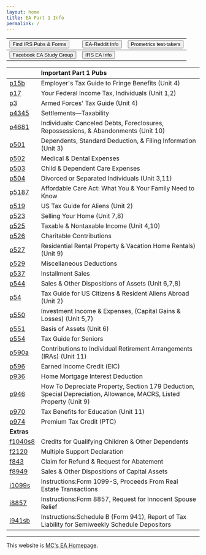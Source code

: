```yaml
---
layout: home
title: EA Part 1 Info
permalink: /
---
```


<script>
function buttonEA() { window.open("https://www.irs.gov/tax-professionals/enrolled-agents"); }
function buttonForms() { window.open("https://www.irs.gov/forms-instructions"); }
function buttonReddit() { window.open("https://www.reddit.com/r/enrolledagent/"); }
function buttonFB() { window.open("https://www.facebook.com/groups/eastudygroup"); }
function buttonPM() { window.open("https://www.prometric.com/test-takers/search/irs"); }
</script>

| <button onclick="buttonForms()">Find IRS Pubs & Forms</button> | <button onclick="buttonReddit()">EA-Reddit Info</button> | <button onclick="buttonPM()">Prometrics test-takers</button> |
|:-|:-|:-
|  <button onclick="buttonFB()">Facebook EA Study Group</button> | <button onclick="buttonEA()">IRS EA Info</button> |

|   | **Important Part 1 Pubs** |
|:--|:--|
| [p15b](/ea/pmd/view.p15b) | Employer's Tax Guide to Fringe Benefits (Unit 4) |
| [p17](/ea/pmd/view.p17) | Your Federal Income Tax, Individuals (Unit 1,2) |
| [p3](/ea/pmd/view.p3) | Armed Forces' Tax Guide (Unit 4) |
| [p4345](/ea/pmd/view.p4345) | Settlements—Taxability |
| [p4681](/ea/pmd/view.p4681) | Individuals: Canceled Debts, Foreclosures, Repossessions, & Abandonments (Unit 10)|
| [p501](/ea/pmd/view.p501) | Dependents, Standard Deduction, & Filing Information (Unit 3) |
| [p502](/ea/pmd/view.p502) | Medical & Dental Expenses |
| [p503](/ea/pmd/view.p503) | Child & Dependent Care Expenses |
| [p504](/ea/pmd/view.p504) | Divorced or Separated Individuals (Unit 3,11) |
| [p5187](/ea/pmd/view.p5187) | Affordable Care Act: What You & Your Family Need to Know |
| [p519](/ea/pmd/view.p519) | US Tax Guide for Aliens (Unit 2) |
| [p523](/ea/pmd/view.p523) |  Selling Your Home (Unit 7,8) |
| [p525](/ea/pmd/view.p525) | Taxable & Nontaxable  Income (Unit 4,10) |
| [p526](/ea/pmd/view.p526) | Charitable Contributions |
| [p527](/ea/pmd/view.p527) | Residential Rental Property & Vacation Home Rentals) (Unit 9) |
| [p529](/ea/pmd/view.p529) | Miscellaneous Deductions |
| [p537](/ea/pmd/view.p537) | Installment Sales |
| [p544](/ea/pmd/view.p544) | Sales & Other  Dispositions of  Assets (Unit 6,7,8) |
| [p54](/ea/pmd/view.p54) | Tax Guide for US Citizens & Resident Aliens Abroad (Unit 2) |
| [p550](/ea/pmd/view.p550) |  Investment Income & Expenses, (Capital Gains & Losses) (Unit 5,7) |
| [p551](/ea/pmd/view.p551) | Basis of Assets (Unit 6) |
| [p554](/ea/pmd/view.p554) |  Tax Guide for Seniors |
| [p590a](/ea/pmd/view.p590a) | Contributions to Individual Retirement Arrangements (IRAs) (Unit 11) |
| [p596](/ea/pmd/view.p596) | Earned Income Credit (EIC) |
| [p936](/ea/pmd/view.p936) | Home Mortgage Interest Deduction |
| [p946](/ea/pmd/view.p946) | How To Depreciate  Property, Section 179 Deduction, Special Depreciation, Allowance, MACRS, Listed Property (Unit 9)|
| [p970](/ea/pmd/view.p970) | Tax Benefits for Education (Unit 11) |
| [p974](/ea/pmd/view.p974) | Premium Tax Credit (PTC) |
| **Extras** ||
| [f1040s8](/ea/pmd/view.f1040s8) | Credits for Qualifying Children & Other Dependents |
| [f2120](/ea/pmd/view.f2120) | Multiple Support Declaration |
| [f843](/ea/pmd/view.f843) | Claim for Refund & Request for Abatement |
| [f8949](/ea/pmd/view.f8949) | Sales & Other Dispositions of Capital Assets |
| [i1099s](/ea/pmd/view.i1099s) | Instructions:Form 1099-S, Proceeds From Real Estate Transactions |
| [i8857](/ea/pmd/view.i8857) | Instructions:Form 8857,  Request for Innocent Spouse Relief |
| [i941sb](/ea/pmd/view.i941sb) | Instructions:Schedule B (Form 941), Report of Tax Liability for Semiweekly Schedule Depositors |

---

This website is [MC's EA Homepage](https://mcc-us.github.io/ea/).